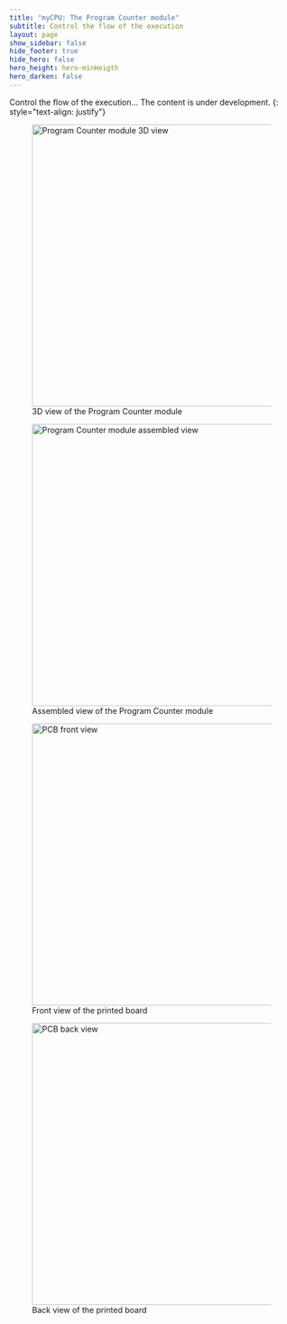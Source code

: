 ```yaml
---
title: "myCPU: The Program Counter module"
subtitle: Control the flow of the execution
layout: page
show_sidebar: false
hide_footer: true
hide_hero: false
hero_height: hero-minHeigth
hero_darken: false
---
```

Control the flow of the execution... The content is under development.
{: style="text-align: justify"}

<figure class="center">
    <img src="{{ site.baseurl }}/img/mycpu/modules/program_counter/program_counter_3d_view.png" alt="Program Counter module 3D view" title="3D view of the Program Counter module" width="500px">
    <figcaption>3D view of the Program Counter module</figcaption>
</figure>
<figure class="center">
    <img src="{{ site.baseurl }}/img/mycpu/modules/program_counter/program_counter_assembled.png" alt="Program Counter module assembled view" title="Assembled view of the Program Counter module" width="500px">
    <figcaption>Assembled view of the Program Counter module</figcaption>
</figure>
<figure class="center">
    <img src="{{ site.baseurl }}/img/mycpu/modules/program_counter/program_counter_clear_front.png" alt="PCB front view" title="Front view of the printed board" width="500px">
    <figcaption>Front view of the printed board</figcaption>
</figure>
<figure class="center">
    <img src="{{ site.baseurl }}/img/mycpu/modules/program_counter/program_counter_clear_back.png" alt="PCB back view" title="Back view of the printed board" width="500px">
    <figcaption>Back view of the printed board</figcaption>
</figure>
